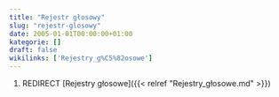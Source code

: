 ```yaml
---
title: "Rejestr głosowy"
slug: "rejestr-glosowy"
date: 2005-01-01T00:00:00+01:00
kategorie: []
draft: false
wikilinks: ['Rejestry_g%C5%82osowe']
---
```

1.  REDIRECT [Rejestry głosowe]({{< relref "Rejestry_głosowe.md" >}})